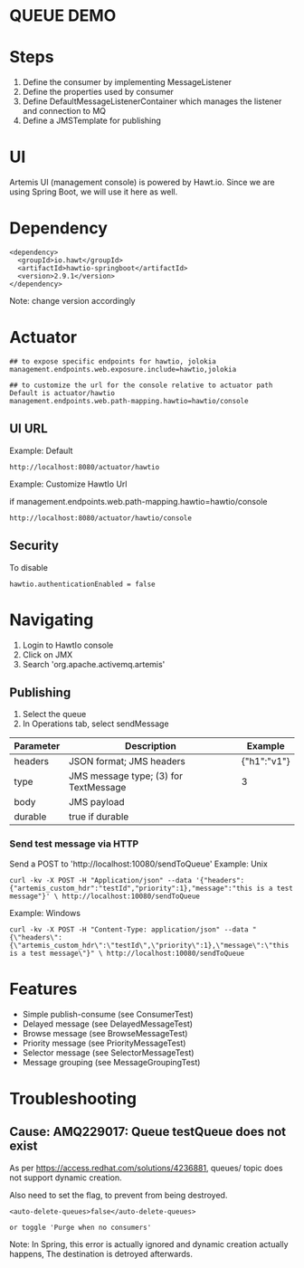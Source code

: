 QUEUE DEMO
==========

# Steps

1. Define the consumer by implementing MessageListener
1. Define the properties used by consumer
1. Define DefaultMessageListenerContainer which manages the listener and connection to MQ
1. Define a JMSTemplate for publishing


UI
==

Artemis UI (management console) is powered by Hawt.io.  Since we are using Spring Boot, we will use it here as well.

# Dependency
```
<dependency>
  <groupId>io.hawt</groupId>
  <artifactId>hawtio-springboot</artifactId>
  <version>2.9.1</version>
</dependency>
```
Note: change version accordingly

# Actuator
```
## to expose specific endpoints for hawtio, jolokia
management.endpoints.web.exposure.include=hawtio,jolokia

## to customize the url for the console relative to actuator path  Default is actuator/hawtio
management.endpoints.web.path-mapping.hawtio=hawtio/console
```

## UI URL

Example: Default
```
http://localhost:8080/actuator/hawtio
```

Example: Customize HawtIo Url

if management.endpoints.web.path-mapping.hawtio=hawtio/console
```
http://localhost:8080/actuator/hawtio/console
```

## Security

To disable
```
hawtio.authenticationEnabled = false
```

# Navigating

1. Login to HawtIo console
1. Click on JMX
1. Search 'org.apache.activemq.artemis'

## Publishing

1. Select the queue
1. In Operations tab, select sendMessage

|Parameter|Description|Example|
|---------|-----------|-------|
|headers |JSON format; JMS headers|{"h1":"v1"}|
|type| JMS message type; (3) for TextMessage|3|
|body| JMS payload||
|durable| true if durable||

### Send test message via HTTP

Send a POST to 'http://localhost:10080/sendToQueue'
Example: Unix
```
curl -kv -X POST -H "Application/json" --data '{"headers":{"artemis_custom_hdr":"testId","priority":1},"message":"this is a test message"}' \ http://localhost:10080/sendToQueue
```

Example: Windows
```
curl -kv -X POST -H "Content-Type: application/json" --data "{\"headers\":{\"artemis_custom_hdr\":\"testId\",\"priority\":1},\"message\":\"this is a test message\"}" \ http://localhost:10080/sendToQueue
```

# Features

* Simple publish-consume (see ConsumerTest)
* Delayed message (see DelayedMessageTest)
* Browse message (see BrowseMessageTest)
* Priority message (see PriorityMessageTest)
* Selector message (see SelectorMessageTest)
* Message grouping (see MessageGroupingTest)


# Troubleshooting

## Cause: AMQ229017: Queue testQueue does not exist
As per https://access.redhat.com/solutions/4236881, queues/ topic does not support dynamic creation.  

Also need to set the flag, to prevent from being destroyed.
```
<auto-delete-queues>false</auto-delete-queues> 

or toggle 'Purge when no consumers'
```

Note: 
In Spring, this error is actually ignored and dynamic creation actually happens,  The destination is detroyed afterwards.


